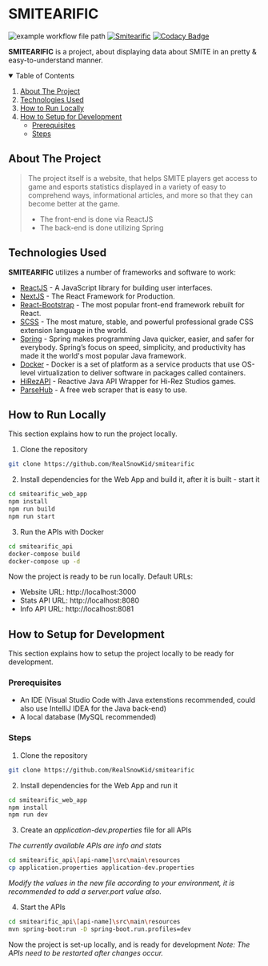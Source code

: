 # SMITEARIFIC
![example workflow file path](https://github.com/RealSnowKid/smitearific/workflows/main/badge.svg)
[![Smitearific](https://img.shields.io/endpoint?url=https://dashboard.cypress.io/badge/detailed/s6jrsq&style=flat&logo=cypress)](https://dashboard.cypress.io/projects/s6jrsq/runs)
[![Codacy Badge](https://app.codacy.com/project/badge/Grade/85b6a8c26f304aadaa3cc3410f147a5b)](https://www.codacy.com?utm_source=github.com&amp;utm_medium=referral&amp;utm_content=RealSnowKid/smitearific&amp;utm_campaign=Badge_Grade)

__SMITEARIFIC__ is a project, about displaying data about SMITE in an pretty & easy-to-understand manner.

<details open="open">
  <summary>Table of Contents</summary>
  <ol>
    <li><a href="#about-the-project">About The Project</a></li>
    <li><a href="#technologies-used">Technologies Used</a></li>
    <li><a href="#how-to-run-locally">How to Run Locally</a></li>
    <li><a href="#how-to-setup-for-development">How to Setup for Development</a>
        <ul>
          <li><a href="#prerequisites">Prerequisites</a></li>
          <li><a href="#steps">Steps</a></li>
        </ul>
    </li>
  </ol>
</details>

## About The Project
> The project itself is a website, that helps SMITE players get access to game and esports statistics displayed in a variety of easy to comprehend ways, informational articles, and more so that they can become better at the game.
> * The front-end is done via ReactJS
> * The back-end is done utilizing Spring

## Technologies Used
__SMITEARIFIC__ utilizes a number of frameworks and software to work:
* [ReactJS](https://reactjs.org/) - A JavaScript library for building user interfaces.
* [NextJS](https://nextjs.org/) - The React Framework for Production.
* [React-Bootstrap](https://react-bootstrap.github.io/) - The most popular front-end framework rebuilt for React.
* [SCSS](https://sass-lang.com/) - The most mature, stable, and powerful professional grade CSS extension language in the world.
* [Spring](https://spring.io/) - Spring makes programming Java quicker, easier, and safer for everybody. Spring’s focus on speed, simplicity, and productivity has made it the world's most popular Java framework.
* [Docker](https://www.docker.com/) - Docker is a set of platform as a service products that use OS-level virtualization to deliver software in packages called containers.
* [HiRezAPI](https://github.com/stachu540/HiRezAPI) - Reactive Java API Wrapper for Hi-Rez Studios games.
* [ParseHub](https://www.parsehub.com/) - A free web scraper that is easy to use.

## How to Run Locally
This section explains how to run the project locally.

1. Clone the repository
```bash
git clone https://github.com/RealSnowKid/smitearific
```

2. Install dependencies for the Web App and build it, after it is built - start it
```bash
cd smitearific_web_app
npm install
npm run build
npm run start
```

3. Run the APIs with Docker
```bash
cd smitearific_api
docker-compose build
docker-compose up -d
```

Now the project is ready to be run locally. Default URLs:
* Website URL: http://localhost:3000
* Stats API URL: http://localhost:8080
* Info API URL: http://localhost:8081

## How to Setup for Development
This section explains how to setup the project locally to be ready for development.

### Prerequisites
* An IDE (Visual Studio Code with Java extenstions recommended, could also use IntelliJ IDEA for the Java back-end)
* A local database (MySQL recommended)

### Steps
1. Clone the repository
```bash
git clone https://github.com/RealSnowKid/smitearific
```

2. Install dependencies for the Web App and run it
```bash
cd smitearific_web_app
npm install
npm run dev
```

3. Create an *application-dev.properties* file for all APIs

*The currently available APIs are info and stats*
```bash
cd smitearific_api\[api-name]\src\main\resources
cp application.properties application-dev.properties
```
*Modify the values in the new file according to your environment, it is recommended to add a server.port value also.*

4. Start the APIs
```bash
cd smitearific_api\[api-name]\src\main\resources
mvn spring-boot:run -D spring-boot.run.profiles=dev
```
Now the project is set-up locally, and is ready for development
*Note: The APIs need to be restarted after changes occur.*

